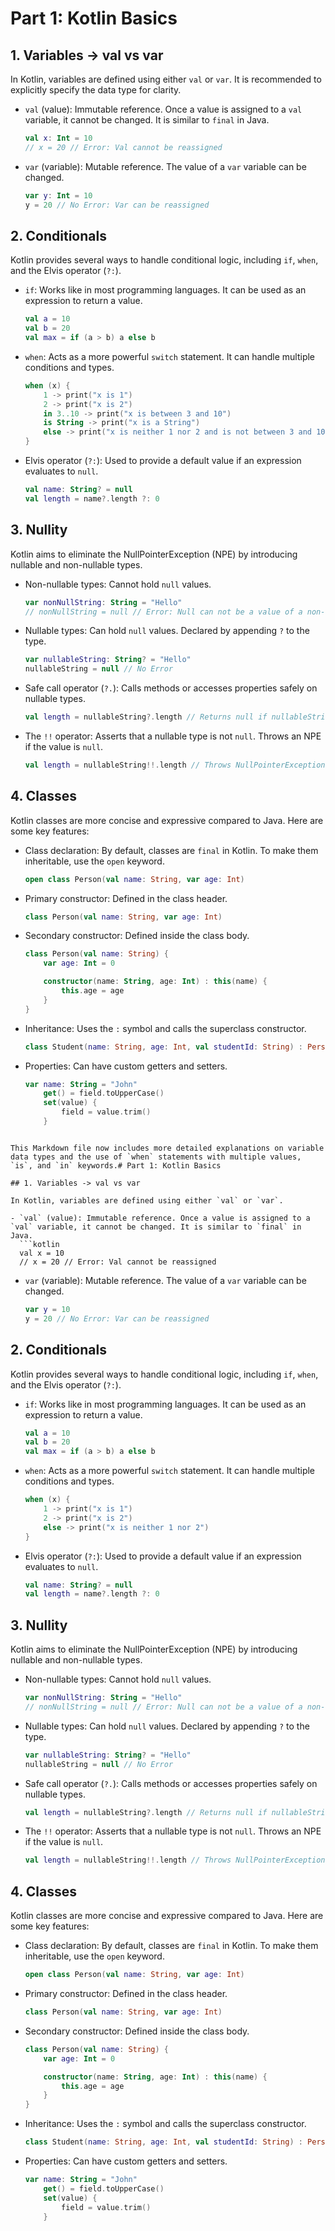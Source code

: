 # Part 1: Kotlin Basics

## 1. Variables -> val vs var

In Kotlin, variables are defined using either `val` or `var`. It is recommended to explicitly specify the data type for clarity.

- `val` (value): Immutable reference. Once a value is assigned to a `val` variable, it cannot be changed. It is similar to `final` in Java.
  ```kotlin
  val x: Int = 10
  // x = 20 // Error: Val cannot be reassigned
  ```
- `var` (variable): Mutable reference. The value of a `var` variable can be changed.
  ```kotlin
  var y: Int = 10
  y = 20 // No Error: Var can be reassigned
  ```

## 2. Conditionals

Kotlin provides several ways to handle conditional logic, including `if`, `when`, and the Elvis operator (`?:`).

- `if`: Works like in most programming languages. It can be used as an expression to return a value.
  ```kotlin
  val a = 10
  val b = 20
  val max = if (a > b) a else b
  ```

- `when`: Acts as a more powerful `switch` statement. It can handle multiple conditions and types.
  ```kotlin
  when (x) {
      1 -> print("x is 1")
      2 -> print("x is 2")
      in 3..10 -> print("x is between 3 and 10")
      is String -> print("x is a String")
      else -> print("x is neither 1 nor 2 and is not between 3 and 10")
  }
  ```

- Elvis operator (`?:`): Used to provide a default value if an expression evaluates to `null`.
  ```kotlin
  val name: String? = null
  val length = name?.length ?: 0
  ```

## 3. Nullity

Kotlin aims to eliminate the NullPointerException (NPE) by introducing nullable and non-nullable types.

- Non-nullable types: Cannot hold `null` values.
  ```kotlin
  var nonNullString: String = "Hello"
  // nonNullString = null // Error: Null can not be a value of a non-null type String
  ```

- Nullable types: Can hold `null` values. Declared by appending `?` to the type.
  ```kotlin
  var nullableString: String? = "Hello"
  nullableString = null // No Error
  ```

- Safe call operator (`?.`): Calls methods or accesses properties safely on nullable types.
  ```kotlin
  val length = nullableString?.length // Returns null if nullableString is null
  ```

- The `!!` operator: Asserts that a nullable type is not `null`. Throws an NPE if the value is `null`.
  ```kotlin
  val length = nullableString!!.length // Throws NullPointerException if nullableString is null
  ```

## 4. Classes

Kotlin classes are more concise and expressive compared to Java. Here are some key features:

- Class declaration: By default, classes are `final` in Kotlin. To make them inheritable, use the `open` keyword.
  ```kotlin
  open class Person(val name: String, var age: Int)
  ```

- Primary constructor: Defined in the class header.
  ```kotlin
  class Person(val name: String, var age: Int)
  ```

- Secondary constructor: Defined inside the class body.
  ```kotlin
  class Person(val name: String) {
      var age: Int = 0

      constructor(name: String, age: Int) : this(name) {
          this.age = age
      }
  }
  ```

- Inheritance: Uses the `:` symbol and calls the superclass constructor.
  ```kotlin
  class Student(name: String, age: Int, val studentId: String) : Person(name, age)
  ```

- Properties: Can have custom getters and setters.
  ```kotlin
  var name: String = "John"
      get() = field.toUpperCase()
      set(value) {
          field = value.trim()
      }
  ```
```

This Markdown file now includes more detailed explanations on variable data types and the use of `when` statements with multiple values, `is`, and `in` keywords.# Part 1: Kotlin Basics

## 1. Variables -> val vs var

In Kotlin, variables are defined using either `val` or `var`.

- `val` (value): Immutable reference. Once a value is assigned to a `val` variable, it cannot be changed. It is similar to `final` in Java.
  ```kotlin
  val x = 10
  // x = 20 // Error: Val cannot be reassigned
  ```
- `var` (variable): Mutable reference. The value of a `var` variable can be changed.
  ```kotlin
  var y = 10
  y = 20 // No Error: Var can be reassigned
  ```

## 2. Conditionals

Kotlin provides several ways to handle conditional logic, including `if`, `when`, and the Elvis operator (`?:`).

- `if`: Works like in most programming languages. It can be used as an expression to return a value.
  ```kotlin
  val a = 10
  val b = 20
  val max = if (a > b) a else b
  ```

- `when`: Acts as a more powerful `switch` statement. It can handle multiple conditions and types.
  ```kotlin
  when (x) {
      1 -> print("x is 1")
      2 -> print("x is 2")
      else -> print("x is neither 1 nor 2")
  }
  ```

- Elvis operator (`?:`): Used to provide a default value if an expression evaluates to `null`.
  ```kotlin
  val name: String? = null
  val length = name?.length ?: 0
  ```

## 3. Nullity

Kotlin aims to eliminate the NullPointerException (NPE) by introducing nullable and non-nullable types.

- Non-nullable types: Cannot hold `null` values.
  ```kotlin
  var nonNullString: String = "Hello"
  // nonNullString = null // Error: Null can not be a value of a non-null type String
  ```

- Nullable types: Can hold `null` values. Declared by appending `?` to the type.
  ```kotlin
  var nullableString: String? = "Hello"
  nullableString = null // No Error
  ```

- Safe call operator (`?.`): Calls methods or accesses properties safely on nullable types.
  ```kotlin
  val length = nullableString?.length // Returns null if nullableString is null
  ```

- The `!!` operator: Asserts that a nullable type is not `null`. Throws an NPE if the value is `null`.
  ```kotlin
  val length = nullableString!!.length // Throws NullPointerException if nullableString is null
  ```

## 4. Classes

Kotlin classes are more concise and expressive compared to Java. Here are some key features:

- Class declaration: By default, classes are `final` in Kotlin. To make them inheritable, use the `open` keyword.
  ```kotlin
  open class Person(val name: String, var age: Int)
  ```

- Primary constructor: Defined in the class header.
  ```kotlin
  class Person(val name: String, var age: Int)
  ```

- Secondary constructor: Defined inside the class body.
  ```kotlin
  class Person(val name: String) {
      var age: Int = 0

      constructor(name: String, age: Int) : this(name) {
          this.age = age
      }
  }
  ```

- Inheritance: Uses the `:` symbol and calls the superclass constructor.
  ```kotlin
  class Student(name: String, age: Int, val studentId: String) : Person(name, age)
  ```

- Properties: Can have custom getters and setters.
  ```kotlin
  var name: String = "John"
      get() = field.toUpperCase()
      set(value) {
          field = value.trim()
      }
  ```
